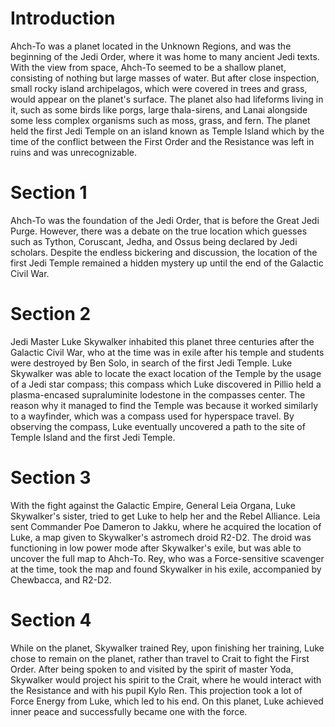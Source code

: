 # Introduction
Ahch-To was a planet located in the Unknown Regions, and was the beginning of the Jedi Order, where it was home to many ancient Jedi texts.
With the view from space, Ahch-To seemed to be a shallow planet, consisting of nothing but large masses of water.
But after close inspection, small rocky island archipelagos, which were covered in trees and grass, would appear on the planet's surface.
The planet also had lifeforms living in it, such as some birds like porgs, large thala-sirens, and Lanai alongside some less complex organisms such as moss, grass, and fern.
The planet held the first Jedi Temple on an island known as Temple Island which by the time of the conflict between the First Order and the Resistance was left in ruins and was unrecognizable.

# Section 1
Ahch-To was the foundation of the Jedi Order, that is before the Great Jedi Purge.
However, there was a debate on the true location which guesses such as Tython, Coruscant, Jedha, and Ossus being declared by Jedi scholars.
Despite the endless bickering and discussion, the location of the first Jedi Temple remained a hidden mystery up until the end of the Galactic Civil War.



# Section 2
Jedi Master Luke Skywalker inhabited this planet three centuries after the Galactic Civil War, who at the time was in exile after his temple and students were destroyed by Ben Solo, in search of the first Jedi Temple.
Luke Skywalker was able to locate the exact location of the Temple by the usage of a Jedi star compass; this compass which Luke discovered in Pillio held a plasma-encased supraluminite lodestone in the compasses center.
The reason why it managed to find the Temple was because it worked similarly to a wayfinder, which was a compass used for hyperspace travel.
By observing the compass, Luke eventually uncovered a path to the site of Temple Island and the first Jedi Temple.



# Section 3
With the fight against the Galactic Empire, General Leia Organa, Luke Skywalker's sister, tried to get Luke to help her and the Rebel Alliance.
Leia sent Commander Poe Dameron to Jakku, where he acquired the location of Luke, a map given to Skywalker's astromech droid R2-D2.
The droid was functioning in low power mode after Skywalker's exile, but was able to uncover the full map to Ahch-To.
Rey, who was a Force-sensitive scavenger at the time, took the map and found Skywalker in his exile, accompanied by Chewbacca, and R2-D2.



# Section 4
While on the planet, Skywalker trained Rey, upon finishing her training, Luke chose to remain on the planet, rather than travel to Crait to fight the First Order.
After being spoken to and visited by the spirit of master Yoda, Skywalker would project his spirit to the Crait, where he would interact with the Resistance and with his pupil Kylo Ren.
This projection took a lot of Force Energy from Luke, which led to his end.
On this planet, Luke achieved inner peace and successfully became one with the force.